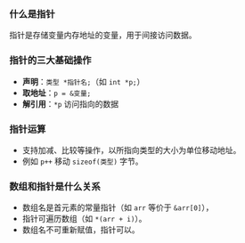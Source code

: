### 什么是指针
指针是存储变量内存地址的变量，用于间接访问数据。

### 指针的三大基础操作
- **声明**：`类型 *指针名;`（如 `int *p;`）
- **取地址**：`p = &变量;`
- **解引用**：`*p` 访问指向的数据

### 指针运算
- 支持加减、比较等操作，以所指向类型的大小为单位移动地址。
- 例如 `p++` 移动 `sizeof(类型)` 字节。

### 数组和指针是什么关系
- 数组名是首元素的常量指针（如 `arr` 等价于 `&arr[0]`），
- 指针可遍历数组（如 `*(arr + i)`）。
- 数组名不可重新赋值，指针可以。